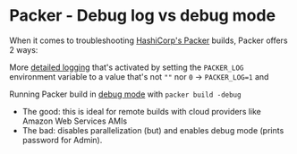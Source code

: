 # Packer - Debug log vs debug mode

When it comes to troubleshooting [HashiCorp's Packer](https://www.packer.io/) builds, Packer offers 2 ways:

More [detailed logging](https://developer.hashicorp.com/packer/docs/debugging#debugging-packer) that's activated by setting the `PACKER_LOG` environment variable to a value that's not `""` nor `0` -> `PACKER_LOG=1` and

Running Packer build in [debug mode](https://developer.hashicorp.com/packer/docs/debugging#debugging-packer-builds) with `packer build -debug`

- The good: this is ideal for remote builds with cloud providers like Amazon Web Services AMIs
- The bad: disables parallelization (but) and enables debug mode (prints password for Admin).